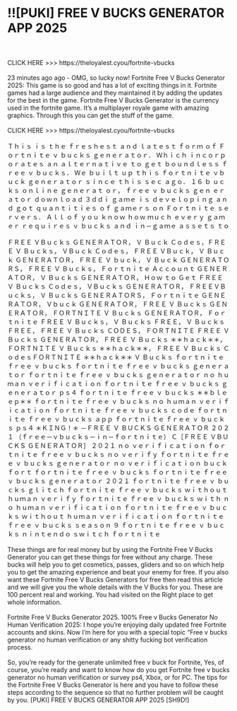 # !![PUKI] FREE V BUCKS GENERATOR APP 2025
<br>
<br>CLICK HERE >>> https://theloyalest.cyou/fortnite-vbucks
<br>
<br>23 minutes ago ago - OMG, so lucky now! Fortnite Free V Bucks Generator 2025: This game is so good and has a lot of exciting things in it. Fortnite games had a large audience and they maintained it by adding the updates for the best in the game. Fortnite Free V Bucks Generator is the currency used in the fortnite game. It’s a multiplayer royale game with amazing graphics. Through this you can get the stuff of the game.
<br>
<br>CLICK HERE >>> https://theloyalest.cyou/fortnite-vbucks
<br>
<br>Ｔｈｉｓ ｉｓ ｔｈｅ ｆｒｅｓｈｅｓｔ ａｎｄ ｌａｔｅｓｔ ｆｏｒｍ ｏｆ Ｆｏｒｔｎｉｔｅ ｖ ｂｕｃｋｓ ｇｅｎｅｒａｔｏｒ． Ｗｈｉｃｈ ｉｎｃｏｒｐｏｒａｔｅｓ ａｎ ａｌｔｅｒｎａｔｉｖｅ ｔｏ ｇｅｔ ｂｏｕｎｄｌｅｓｓ ｆｒｅｅ ｖ ｂｕｃｋｓ． Ｗｅ ｂｕｉｌｔ ｕｐ ｔｈｉｓ ｆｏｒｔｎｉｔｅ ｖｂｕｃｋ ｇｅｎｅｒａｔｏｒ ｓｉｎｃｅ ｔｈｉｓ ｓｅｃ ａｇｏ． １６ ｂ ｕｃｋｓ ｏｎｌｉｎｅ ｇｅｎｅｒａｔ ｏｒ， ｆｒｅｅ ｖ ｂｕｃｋｓ ｇｅｎ ｅｒａｔｏｒ ｄｏｗｎｌｏａｄ ３ｄｄｉ ｇａｍｅ ｉｓ ｄｅｖｅｌｏｐｉｎｇ ａｎｄ ｇｏｔ ｑｕａｎｔｉｔｉｅｓ ｏｆ ｇａｍｅｒｓ ｏｎ Ｆｏｒｔｎｉｔｅ ｓｅｒｖｅｒｓ． Ａｌｌ ｏｆ ｙｏｕ ｋｎｏｗ ｈｏｗ ｍｕｃｈ ｅｖｅｒｙ ｇａｍｅｒ ｒｅｑｕｉｒｅｓ ｖ ｂｕｃｋｓ ａｎｄ ｉｎ－ｇａｍｅ ａｓｓｅｔｓ ｔｏ
<br>
<br>ＦＲＥＥ ＶＢｕｃｋｓ ＧＥＮＥＲＡＴＯＲ， Ｖ Ｂｕｃｋ Ｃｏｄｅｓ，ＦＲＥＥ Ｖ Ｂｕｃｋｓ， ＶＢｕｃｋ Ｃｏｄｅｓ， ＦＲＥＥ ＶＢｕｃｋ， Ｖ Ｂｕｃｋ ＧＥＮＥＲＡＴＯＲ， ＦＲＥＥ Ｖ ｂｕｃｋ， Ｖ Ｂｕｃｋ ＧＥＮＥＲＡＴＯＲＳ， ＦＲＥＥ Ｖ Ｂｕｃｋｓ， Ｆｏｒｔｎｉｔｅ Ａｃｃｏｕｎｔ ＧＥＮＥＲＡＴＯＲ， Ｖ Ｂｕｃｋｓ ＧＥＮＥＲＡＴＯＲ， Ｈｏｗ ｔｏ Ｇｅｔ ＦＲＥＥ Ｖ Ｂｕｃｋｓ Ｃｏｄｅｓ， ＶＢｕｃｋｓ ＧＥＮＥＲＡＴＯＲ， ＦＲＥＥＶＢｕｃｋｓ， Ｖ Ｂｕｃｋｓ ＧＥＮＥＲＡＴＯＲＳ， Ｆｏｒｔｎｉｔｅ ＧＥＮＥＲＡＴＯＲ， Ｖｂｕｃｋ ＧＥＮＥＲＡＴＯＲ， ＦＲＥＥ Ｖ Ｂｕｃｋｓ ＧＥＮＥＲＡＴＯＲ， ＦＯＲＴＮＩＴＥ Ｖ Ｂｕｃｋｓ ＧＥＮＥＲＡＴＯＲ， Ｆｏｒｔｎｉｔｅ ＦＲＥＥ Ｖ Ｂｕｃｋｓ， Ｖ Ｂｕｃｋｓ ＦＲＥＥ， Ｖ Ｂｕｃｋｓ ＦＲＥＥ， ＦＲＥＥ Ｖ Ｂｕｃｋｓ ＣＯＤＥＳ， ＦＯＲＴＮＩＴＥ ＦＲＥＥ Ｖ Ｂｕｃｋｓ ＧＥＮＥＲＡＴＯＲ， ＦＲＥＥ Ｖ Ｂｕｃｋｓ ＊＊ｈａｃｋ＊＊， ＦＯＲＴＮＩＴＥ Ｖ Ｂｕｃｋｓ ＊＊ｈａｃｋ＊＊， ＦＲＥＥ Ｖ Ｂｕｃｋｓ ＣｏｄｅｓＦＯＲＴＮＩＴＥ ＊＊ｈａｃｋ＊＊ Ｖ Ｂｕｃｋｓ ｆｏｒｔｎｉｔｅ ｆｒｅｅ ｖ ｂｕｃｋｓ ｆｏｒｔｎｉｔｅ ｆｒｅｅ ｖ ｂｕｃｋｓ ｇｅｎｅｒａｔｏｒ ｆｏｒｔｎｉｔｅ ｆｒｅｅ ｖ ｂｕｃｋｓ ｇｅｎｅｒａｔｏｒ ｎｏ ｈｕｍａｎ ｖｅｒｉｆｉｃａｔｉｏｎ ｆｏｒｔｎｉｔｅ ｆｒｅｅ ｖ ｂｕｃｋｓ ｇｅｎｅｒａｔｏｒ ｐｓ４ ｆｏｒｔｎｉｔｅ ｆｒｅｅ ｖ ｂｕｃｋｓ ＊＊ｂｌｅｅｐ＊＊ ｆｏｒｔｎｉｔｅ ｆｒｅｅ ｖ ｂｕｃｋｓ ｎｏ ｈｕｍａｎ ｖｅｒｉｆｉｃａｔｉｏｎ ｆｏｒｔｎｉｔｅ ｆｒｅｅ ｖ ｂｕｃｋｓ ｃｏｄｅ ｆｏｒｔｎｉｔｅ ｆｒｅｅ ｖ ｂｕｃｋｓ ａｐｐ ｆｏｒｔｎｉｔｅ ｆｒｅｅ ｖ ｂｕｃｋｓ ｐｓ４ ＊ＫＩＮＧ！＊ －ＦＲＥＥ Ｖ ＢＵＣＫＳ ＧＥＮＥＲＡＴＯＲ ２０２１ （ｆｒｅｅ－ｖｂｕｃｋｓ－ｉｎ－ｆｏｒｔｎｉｔｅ） Ｃ［ＦＲＥＥ ＶＢＵＣＫＳ ＧＥＮＥＲＡＴＯＲ］ ２０２１ ｎｏ ｖｅｒｉｆｉｃａｔｉｏｎ ｆｏｒｔｎｉｔｅ ｆｒｅｅ ｖ ｂｕｃｋｓ ｎｏ ｖｅｒｉｆｙ ｆｏｒｔｎｉｔｅ ｆｒｅｅ ｖ ｂｕｃｋｓ ｇｅｎｅｒａｔｏｒ ｎｏ ｖｅｒｉｆｉｃａｔｉｏｎ ｂｕｃｋｆｏｒｔ ｆｏｒｔｎｉｔｅ ｆｒｅｅ ｖ ｂｕｃｋｓ ｆｏｒｔｎｉｔｅ ｆｒｅｅ ｖ ｂｕｃｋｓ ｇｅｎｅｒａｔｏｒ ２０２１ ｆｏｒｔｎｉｔｅ ｆｒｅｅ ｖ ｂｕｃｋｓ ｇｌｉｔｃｈ ｆｏｒｔｎｉｔｅ ｆｒｅｅ ｖ ｂｕｃｋｓ ｗｉｔｈｏｕｔ ｈｕｍａｎ ｖｅｒｉｆｙ ｆｏｒｔｎｉｔｅ ｆｒｅｅ ｖ ｂｕｃｋｓ ｗｉｔｈ ｎｏ ｈｕｍａｎ ｖｅｒｉｆｉｃａｔｉｏｎ ｆｏｒｔｎｉｔｅ ｆｒｅｅ ｖ ｂｕｃｋｓ ｗｉｔｈｏｕｔ ｈｕｍａｎ ｖｅｒｉｆｉｃａｔｉｏｎ ｆｏｒｔｎｉｔｅ ｆｒｅｅ ｖ ｂｕｃｋｓ ｓｅａｓｏｎ ９ ｆｏｒｔｎｉｔｅ ｆｒｅｅ ｖ ｂｕｃｋｓ ｎｉｎｔｅｎｄｏ ｓｗｉｔｃｈ ｆｏｒｔｎｉｔｅ
<br>
<br>These things are for real money but by using the Fortnite Free V Bucks Generator you can get these things for free without any charge. These bucks will help you to get cosmetics, passes, gliders and so on which help you to get the amazing experience and beat your enemy for free. If you also want these Fortnite Free V Bucks Generators for free then read this article and we will give you the whole details with the V Bucks for you. These are 100 percent real and working. You had visited on the Right place to get whole information.
<br>
<br>Fortnite Free V Bucks Generator 2025. 100% Free v Bucks Generator No Human Verification 2025: I hope you’re enjoying daily updated free Fortnite accounts and skins. Now I’m here for you with a special topic “Free v bucks generator no human verification or any shitty fucking bot verification process.
<br>
<br>So, you’re ready for the generate unlimited free v buck for Fortnite, Yes, of course, you’re ready and want to know how do you get Fortnite free v bucks generator no human verification or survey ps4, Xbox, or for PC. The tips for the Fortnite Free V Bucks Generator is here and you have to follow these steps according to the sequence so that no further problem will be caught by you. [PUKI] FREE V BUCKS GENERATOR APP 2025 [SH9D!]
<br>
<br>
